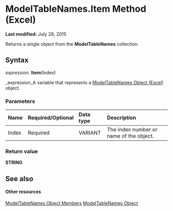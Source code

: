 
# ModelTableNames.Item Method (Excel)

 **Last modified:** July 28, 2015

Returns a single object from the  **ModelTableNames** collection.

## Syntax

 _expression_. **Item**(Index)

 _expression_A variable that represents a  [ModelTableNames Object (Excel)](70fa4b5b-ebc6-9ac9-de6c-40835b1ea12c.md) object.


### Parameters



|**Name**|**Required/Optional**|**Data type**|**Description**|
|:-----|:-----|:-----|:-----|
|Index|Required|VARIANT|The index number or name of the object.|

### Return value

 **STRING**


## See also


#### Other resources


 [ModelTableNames Object Members](e79f2c49-6a54-b4d8-6f99-142d935fca9f.md)
 [ModelTableNames Object](70fa4b5b-ebc6-9ac9-de6c-40835b1ea12c.md)
